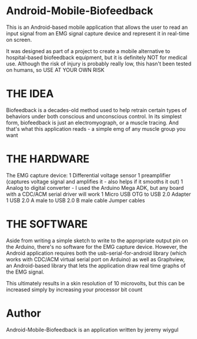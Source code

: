 Android-Mobile-Biofeedback
==========================

This is an Android-based mobile application that allows 
the user to read an input signal from an EMG signal capture 
device and represent it in real-time on screen.

It was designed as part of a project to create a mobile alternative
to hospital-based biofeedback equipment, but it is definitely NOT
for medical use.  Although the risk of injury is probably really low, this
hasn't been tested on humans, so USE AT YOUR OWN RISK

THE IDEA
============================

Biofeedback is a decades-old method used to help retrain certain types
of behaviors under both conscious and unconscious control.  In its simplest
form, biofeedback is just an electromyograph, or a muscle tracing.
And that's what this application reads - a simple emg of any muscle group you
want

THE HARDWARE
============================
The EMG capture device:
1 Differential voltage sensor
1 preamplifier (captures voltage signal and amplifies it - also helps if it smooths it out)
1 Analog to digital converter - I used the Arduino Mega ADK, but any board with a CDC/ACM 
  serial driver will work
1 Micro USB OTG to USB 2.0 Adapter 
1 USB 2.0 A male to USB 2.0 B male cable
Jumper cables


THE SOFTWARE
============================
Aside from writing a simple sketch to write to the appropriate output pin on 
the Arduino, there's no software for the EMG capture device.  However, the 
Android application requires both the usb-serial-for-android library (which works with
CDC/ACM virtual serial port on Arduino) as well as Graphview, an
Android-based library that lets the application draw real time graphs 
of the EMG signal.

This ultimately results in a skin resolution of 10 microvolts, but this can 
be increased simply by increasing your processor bit count

Author
=============================
Android-Mobile-Biofeedback is an application written by jeremy wiygul


